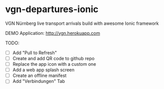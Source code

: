 # vgn-departures-ionic
VGN Nürnberg live transport arrivals build with awesome Ionic framework

DEMO Application: http://vgn.herokuapp.com

TODO:
- [ ] Add "Pull to Refresh"
- [ ] Create and add QR code to github repo
- [ ] Replace the app icon with a custom one
- [ ] Add a web app splash screen
- [ ] Create an offline manifest
- [ ] Add "Verbindungen" Tab
